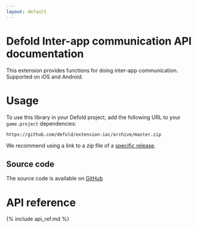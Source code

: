 ```yaml
---
layout: default
---
```


# Defold Inter-app communication API documentation

This extension provides functions for doing inter-app communication. Supported on iOS and Android.

# Usage
To use this library in your Defold project, add the following URL to your <code class="inline-code-block">game.project</code> dependencies:

    https://github.com/defold/extension-iac/archive/master.zip

We recommend using a link to a zip file of a [specific release](https://github.com/defold/extension-iac/releases).

## Source code

The source code is available on [GitHub](https://github.com/defold/extension-iac)


# API reference

{% include api_ref.md %}
